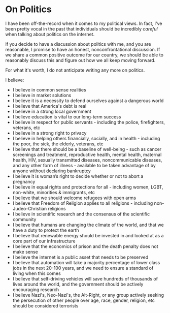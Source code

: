 # On Politics

I have been off-the-record when it comes to my political views. In fact, I've been pretty vocal in the past that individuals should be incredibly _careful_ when talking about politics on the internet. 

If you decide to have a discussion about politics with me, and you are reasonable, I promise to have an honest, nonconfrontational discussion. If we share a common positive outcome for our country, we should be able to reasonably discuss this and figure out how we all keep moving forward. 
 
For what it's worth, I do not anticipate writing any more on politics. 

I believe:
- I believe in common sense realities
- I believe in market solutions 
- I believe it is a necessity to defend ourselves against a dangerous world
- I believe that America's debt is real
- I believe in a strong local government
- I believe education is vital to our long-term success
- I believe in respect for public servants - including the police, firefighters, veterans, etc
- I believe in a strong right to privacy
- I believe in helping others financially, socially, and in health - including the poor, the sick, the elderly, veterans, etc
- I believe that there should be a baseline of well-being - such as cancer screenings and treatment, reproductive health, mental health, maternal health, HIV, sexually transmitted diseases, noncommunicable diseases, and any other form of illness - available to be taken advantage of by anyone without declaring bankruptcy
- I believe it is woman’s right to decide whether or not to abort a pregnancy
- I believe in equal rights and protections for all - including women, LGBT, non-white, minorities & immigrants, etc
- I believe that we should welcome refugees with open arms
- I believe that Freedom of Religion applies to all religions - including non-Judeo-Christian religions
- I believe in scientific research and the consensus of the scientific community
- I believe that humans are changing the climate of the world, and that we have a duty to protect the earth
- I believe that renewable energy should be invested in and looked at as a core part of our infrastructure 
- I believe that the economics of prison and the death penalty does not make sense
- I believe the internet is a public asset that needs to be preserved
- I believe that automation will take a majority percentage of lower class jobs in the next 20-100 years, and we need to ensure a standard of living when this comes
- I believe that self-driving vehicles will save hundreds of thousands of lives around the world, and the government should be actively encouraging research
- I believe Nazi's, Neo-Nazi's, the Alt-Right, or any group actively seeking the persecution of other people over age, race, gender, religion, etc should be considered terrorists